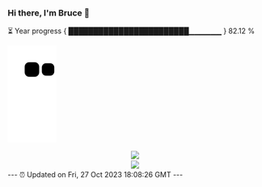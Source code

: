 ### Hi there, I'm Bruce 👋
⏳ Year progress { ████████████████████████▁▁▁▁▁▁ } 82.12 %

![](https://raw.githubusercontent.com/Swiftie13st/Swiftie13st/main/assets/github-contribution-grid-snake.svg)


<div align="center"> <img src="https://metrics.lecoq.io/Swiftie13st?template=classic&config.timezone=Asia%2FShanghai"> </div>

<div align="center"> <img src="https://github-readme-streak-stats.herokuapp.com/?user=Swiftie13st" /> </div>
---
⏰ Updated on Fri, 27 Oct 2023 18:08:26 GMT
---


